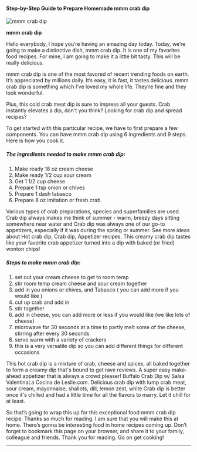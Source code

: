            

#### Step-by-Step Guide to Prepare Homemade mmm crab dip

![mmm crab dip](https://img-global.cpcdn.com/recipes/42655880/751x532cq70/mmm-crab-dip-recipe-main-photo.jpg)

**mmm crab dip**

Hello everybody, I hope you’re having an amazing day today. Today, we’re going to make a distinctive dish, mmm crab dip. It is one of my favorites food recipes. For mine, I am going to make it a little bit tasty. This will be really delicious.

mmm crab dip is one of the most favored of recent trending foods on earth. It’s appreciated by millions daily. It’s easy, it is fast, it tastes delicious. mmm crab dip is something which I’ve loved my whole life. They’re fine and they look wonderful.

Plus, this cold crab meat dip is sure to impress all your guests. Crab instantly elevates a dip, don't you think? Looking for crab dip and spread recipes?

To get started with this particular recipe, we have to first prepare a few components. You can have mmm crab dip using 6 ingredients and 9 steps. Here is how you cook it.

##### The ingredients needed to make mmm crab dip:

1.  Make ready 18 oz cream cheese
2.  Make ready 1/2 cup sour cream
3.  Get 1 1/2 cup cheese
4.  Prepare 1 tsp onion or chives
5.  Prepare 1 dash tabasco
6.  Prepare 8 oz imitation or fresh crab

Various types of crab preparations, species and superfamilies are used. Crab dip always makes me think of summer - warm, breezy days sitting somewhere near water and Crab dip was always one of our go-to appetizers, especially if it was during the spring or summer. See more ideas about Hot crab dip, Crab dip, Appetizer recipes. This creamy crab dip tastes like your favorite crab appetizer turned into a dip with baked (or fried) wonton chips!

##### Steps to make mmm crab dip:

1.  set out your cream cheese to get to room temp
2.  stir room temp cream cheese and sour cream together
3.  add in you onions or chives, and Tabasco ( you can add more if you would like )
4.  cut up crab and add in
5.  stir together
6.  add in cheese, you can add more or less if you would like (we like lots of cheese)
7.  microwave for 30 seconds at a time to partly melt some of the cheese, stirring after every 30 seconds
8.  serve warm with a variety of crackers
9.  this is a very versatile dip so you can add different things for different occasions

This hot crab dip is a mixture of crab, cheese and spices, all baked together to form a creamy dip that's bound to get rave reviews. A super easy make-ahead appetizer that is always a crowd pleaser! Buffalo Crab Dip w/ Salsa ValentinaLa Cocina de Leslie.com. Delicious crab dip with lump crab meat, sour cream, mayonnaise, shallots, dill, lemon zest, white Crab dip is better once it's chilled and had a little time for all the flavors to marry. Let it chill for at least.

So that’s going to wrap this up for this exceptional food mmm crab dip recipe. Thanks so much for reading. I am sure that you will make this at home. There’s gonna be interesting food in home recipes coming up. Don’t forget to bookmark this page on your browser, and share it to your family, colleague and friends. Thank you for reading. Go on get cooking!

* * *
